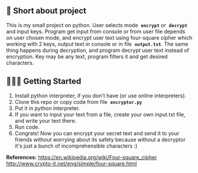 ## 📜 Short about project
This is my small project on python. User selects mode &nbsp;**`encrypt`** or &nbsp;**`decrypt`** and input keys. Program get input from console or from user file depends on user chosen mode, and encrypt user text using four-square cipher which working with 2 keys, output text in console or in file &nbsp;**<code>output.txt</code>**. The same thing happens during decryption, and program decrypt user text instead of encryption. Key may be any text, program filters it and get desired characters.

## 👨🏻‍💻 Getting Started
1. Install python interpreter, if you don't have (or use online interpreters).
2. Clone this repo or copy code from file &nbsp;**`encryptor.py`**
3. Put it in python interpreter.
4. If you want to input your text from a file, create your own input.txt file, and write your text there.
5. Run code.
6. Congrats! Now you can encrypt your secret text and send it to your friends without worrying about its safety because without a decryptor it's just a bunch of incomprehensible characters :)

**References:**
https://en.wikipedia.org/wiki/Four-square_cipher
http://www.crypto-it.net/eng/simple/four-square.html

